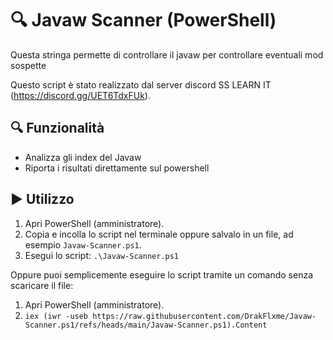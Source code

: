 # 🔍 Javaw Scanner (PowerShell)
Questa stringa permette di controllare il javaw per controllare eventuali mod sospette

Questo script è stato realizzato dal server discord SS LEARN IT (https://discord.gg/UET6TdxFUk).

## 🔍 Funzionalità

- Analizza gli index del Javaw
- Riporta i risultati direttamente sul powershell


## ▶️ Utilizzo

1. Apri PowerShell (amministratore).
2. Copia e incolla lo script nel terminale oppure salvalo in un file, ad esempio `Javaw-Scanner.ps1`.
3. Esegui lo script:
`.\Javaw-Scanner.ps1`

Oppure puoi semplicemente eseguire lo script tramite un comando senza scaricare il file:

1. Apri PowerShell (amministratore).
2. `iex (iwr -useb https://raw.githubusercontent.com/DrakFlxme/Javaw-Scanner.ps1/refs/heads/main/Javaw-Scanner.ps1).Content`
